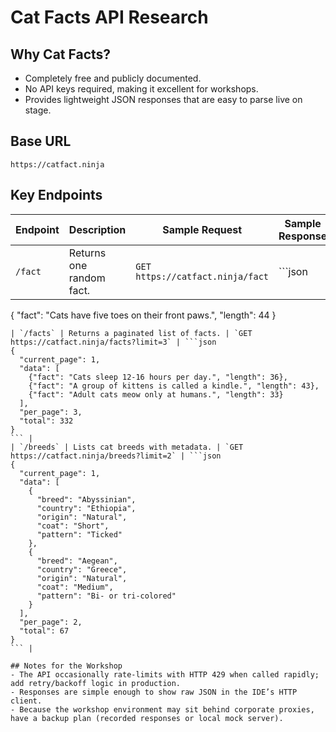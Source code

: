 # Cat Facts API Research

## Why Cat Facts?
- Completely free and publicly documented.
- No API keys required, making it excellent for workshops.
- Provides lightweight JSON responses that are easy to parse live on stage.

## Base URL
```
https://catfact.ninja
```

## Key Endpoints
| Endpoint | Description | Sample Request | Sample Response |
| --- | --- | --- | --- |
| `/fact` | Returns one random fact. | `GET https://catfact.ninja/fact` | ```json
{
  "fact": "Cats have five toes on their front paws.",
  "length": 44
}
``` |
| `/facts` | Returns a paginated list of facts. | `GET https://catfact.ninja/facts?limit=3` | ```json
{
  "current_page": 1,
  "data": [
    {"fact": "Cats sleep 12-16 hours per day.", "length": 36},
    {"fact": "A group of kittens is called a kindle.", "length": 43},
    {"fact": "Adult cats meow only at humans.", "length": 33}
  ],
  "per_page": 3,
  "total": 332
}
``` |
| `/breeds` | Lists cat breeds with metadata. | `GET https://catfact.ninja/breeds?limit=2` | ```json
{
  "current_page": 1,
  "data": [
    {
      "breed": "Abyssinian",
      "country": "Ethiopia",
      "origin": "Natural",
      "coat": "Short",
      "pattern": "Ticked"
    },
    {
      "breed": "Aegean",
      "country": "Greece",
      "origin": "Natural",
      "coat": "Medium",
      "pattern": "Bi- or tri-colored"
    }
  ],
  "per_page": 2,
  "total": 67
}
``` |

## Notes for the Workshop
- The API occasionally rate-limits with HTTP 429 when called rapidly; add retry/backoff logic in production.
- Responses are simple enough to show raw JSON in the IDE’s HTTP client.
- Because the workshop environment may sit behind corporate proxies, have a backup plan (recorded responses or local mock server).
